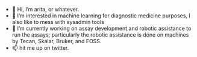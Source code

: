 - 👋 Hi, I’m arita, or whatever.
- 👀 I’m interested in machine learning for diagnostic medicine purposes, I also like to mess with sysadmin tools
- 🌱 I’m currently working on assay development and robotic assistance to run the assays; particularly the robotic assistance is done on machines by Tecan, Skalar, Bruker, and FOSS.
- 📫 hit me up on twitter.

<!---
NeutralAlice/NeutralAlice is a ✨ special ✨ repository because its `README.md` (this file) appears on your GitHub profile.
You can click the Preview link to take a look at your changes.
--->
